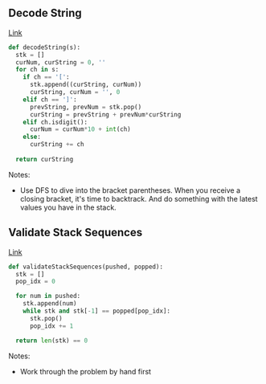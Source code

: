 ## Decode String
[Link](https://leetcode.com/submissions/detail/344520535/)
```python
def decodeString(s):
  stk = []
  curNum, curString = 0, ''
  for ch in s:
    if ch == '[':
      stk.append((curString, curNum))
      curString, curNum = '', 0
    elif ch == ']':
      prevString, prevNum = stk.pop()
      curString = prevString + prevNum*curString
    elif ch.isdigit():
      curNum = curNum*10 + int(ch)
    else:
      curString += ch
  
  return curString
```
Notes:
- Use DFS to dive into the bracket parentheses. When you receive a closing bracket, it's time to backtrack. And do something with the latest values you have in the stack.

## Validate Stack Sequences
[Link](https://leetcode.com/problems/validate-stack-sequences/)
```python
def validateStackSequences(pushed, popped):
  stk = []
  pop_idx = 0

  for num in pushed:
    stk.append(num)
    while stk and stk[-1] == popped[pop_idx]:
      stk.pop()
      pop_idx += 1

  return len(stk) == 0
```
Notes:
- Work through the problem by hand first